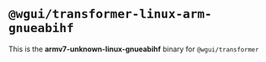 # `@wgui/transformer-linux-arm-gnueabihf`

This is the **armv7-unknown-linux-gnueabihf** binary for `@wgui/transformer`
